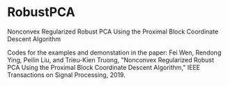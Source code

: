 # RobustPCA
Nonconvex Regularized Robust PCA Using the Proximal Block Coordinate Descent Algorithm

Codes for the examples and demonstation in the paper:
Fei Wen, Rendong Ying, Peilin Liu, and Trieu-Kien Truong, "Nonconvex Regularized Robust PCA Using the Proximal Block Coordinate Descent Algorithm," IEEE Transactions on Signal Processing, 2019.
